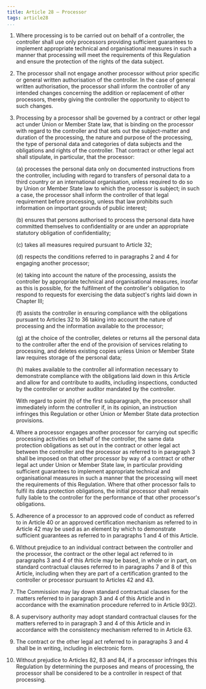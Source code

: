 ```yaml
---
title: Article 28 – Processor
tags: article28
...
```


1.  Where processing is to be carried out on behalf of a controller, the controller shall use only processors providing sufficient guarantees to implement appropriate technical and organisational measures in such a manner that processing will meet the requirements of this Regulation and ensure the protection of the rights of the data subject.

2.  The processor shall not engage another processor without prior specific or general written authorisation of the controller. In the case of general written authorisation, the processor shall inform the controller of any intended changes concerning the addition or replacement of other processors, thereby giving the controller the opportunity to object to such changes.

3.  Processing by a processor shall be governed by a contract or other legal act under Union or Member State law, that is binding on the processor with regard to the controller and that sets out the subject-matter and duration of the processing, the nature and purpose of the processing, the type of personal data and categories of data subjects and the obligations and rights of the controller. That contract or other legal act shall stipulate, in particular, that the processor:

    (a) processes the personal data only on documented instructions from the controller, including with regard to transfers of personal data to a third country or an international organisation, unless required to do so by Union or Member State law to which the processor is subject; in such a case, the processor shall inform the controller of that legal requirement before processing, unless that law prohibits such information on important grounds of public interest;

    (b) ensures that persons authorised to process the personal data have committed themselves to confidentiality or are under an appropriate statutory obligation of confidentiality;

    (c) takes all measures required pursuant to Article 32;

    (d) respects the conditions referred to in paragraphs 2 and 4 for engaging another processor;

    (e) taking into account the nature of the processing, assists the controller by appropriate technical and organisational measures, insofar as this is possible, for the fulfilment of the controller's obligation to respond to requests for exercising the data subject's rights laid down in Chapter III;

    (f) assists the controller in ensuring compliance with the obligations pursuant to Articles 32 to 36 taking into account the nature of processing and the information available to the processor;

    (g) at the choice of the controller, deletes or returns all the personal data to the controller after the end of the provision of services relating to processing, and deletes existing copies unless Union or Member State law requires storage of the personal data;

    (h) makes available to the controller all information necessary to demonstrate compliance with the obligations laid down in this Article and allow for and contribute to audits, including inspections, conducted by the controller or another auditor mandated by the controller.

    With regard to point (h) of the first subparagraph, the processor shall immediately inform the controller if, in its opinion, an instruction infringes this Regulation or other Union or Member State data protection provisions.

4.  Where a processor engages another processor for carrying out specific processing activities on behalf of the controller, the same data protection obligations as set out in the contract or other legal act between the controller and the processor as referred to in paragraph 3 shall be imposed on that other processor by way of a contract or other legal act under Union or Member State law, in particular providing sufficient guarantees to implement appropriate technical and organisational measures in such a manner that the processing will meet the requirements of this Regulation. Where that other processor fails to fulfil its data protection obligations, the initial processor shall remain fully liable to the controller for the performance of that other processor's obligations.

5.  Adherence of a processor to an approved code of conduct as referred to in Article 40 or an approved certification mechanism as referred to in Article 42 may be used as an element by which to demonstrate sufficient guarantees as referred to in paragraphs 1 and 4 of this Article.

6.  Without prejudice to an individual contract between the controller and the processor, the contract or the other legal act referred to in paragraphs 3 and 4 of this Article may be based, in whole or in part, on standard contractual clauses referred to in paragraphs 7 and 8 of this Article, including when they are part of a certification granted to the controller or processor pursuant to Articles 42 and 43.

7.  The Commission may lay down standard contractual clauses for the matters referred to in paragraph 3 and 4 of this Article and in accordance with the examination procedure referred to in Article 93(2).

8.  A supervisory authority may adopt standard contractual clauses for the matters referred to in paragraph 3 and 4 of this Article and in accordance with the consistency mechanism referred to in Article 63.

9.  The contract or the other legal act referred to in paragraphs 3 and 4 shall be in writing, including in electronic form.

10.  Without prejudice to Articles 82, 83 and 84, if a processor infringes this Regulation by determining the purposes and means of processing, the processor shall be considered to be a controller in respect of that processing.
